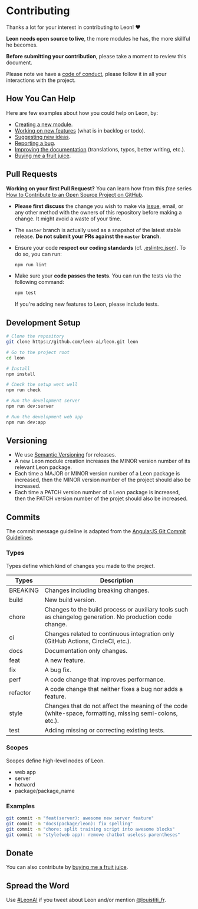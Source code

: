# Contributing

Thanks a lot for your interest in contributing to Leon! :heart:

**Leon needs open source to live**, the more modules he has, the more skillful he becomes.

**Before submitting your contribution**, please take a moment to review this document.

Please note we have a [code of conduct](https://github.com/leon-ai/leon/blob/develop/.github/CODE_OF_CONDUCT.md), please follow it in all your interactions with the project.

## How You Can Help

Here are few examples about how you could help on Leon, by:

- [Creating a new module](https://docs.getleon.ai/packages-modules.html).
- [Working on new features](https://roadmap.getleon.ai) (what is in backlog or todo).
- [Suggesting new ideas](https://github.com/leon-ai/leon/issues/new/choose).
- [Reporting a bug](https://github.com/leon-ai/leon/issues/new?labels=bug&template=BUG.md).
- [Improving the documentation](https://github.com/leon-ai/docs.getleon.ai) (translations, typos, better writing, etc.).
- [Buying me a fruit juice](https://donate.getleon.ai).


## Pull Requests

**Working on your first Pull Request?** You can learn how from this *free* series [How to Contribute to an Open Source Project on GitHub](https://egghead.io/series/how-to-contribute-to-an-open-source-project-on-github).

- **Please first discuss** the change you wish to make via [issue](https://github.com/leon-ai/leon/issues),
email, or any other method with the owners of this repository before making a change.
It might avoid a waste of your time.
- The `master` branch is actually used as a snapshot of the latest stable release. **Do not submit your PRs
against the `master` branch**.
- Ensure your code **respect our coding standards** (cf. [.eslintrc.json](https://github.com/leon-ai/leon/blob/develop/.eslintrc.json)).
To do so, you can run:

  ```sh
  npm run lint
  ```
- Make sure your **code passes the tests**. You can run the tests via the following command:
  
  ```sh
  npm test
  ```
  
  If you're adding new features to Leon, please include tests.
  
## Development Setup

```sh
# Clone the repository
git clone https://github.com/leon-ai/leon.git leon

# Go to the project root
cd leon

# Install
npm install

# Check the setup went well
npm run check

# Run the development server
npm run dev:server

# Run the development web app
npm run dev:app
```

## Versioning

- We use [Semantic Versioning](https://semver.org) for releases.
- A new Leon module creation increases the MINOR version number of its relevant Leon package.
- Each time a MAJOR or MINOR version number of a Leon package is increased, then the MINOR version number of the project should also be increased.
- Each time a PATCH version number of a Leon package is increased, then the PATCH version number of the projet should also be increased.

## Commits

The commit message guideline is adapted from the [AngularJS Git Commit Guidelines](https://github.com/angular/angular.js/blob/master/DEVELOPERS.md#-git-commit-guidelines).

### Types

Types define which kind of changes you made to the project.

| Types         | Description |
| ------------- |-------------|
| BREAKING      | Changes including breaking changes. |
| build         | New build version. |
| chore         | Changes to the build process or auxiliary tools such as changelog generation. No production code change. |
| ci            | Changes related to continuous integration only (GitHub Actions, CircleCI, etc.). |
| docs          | Documentation only changes. |
| feat          | A new feature. |
| fix           | A bug fix. |
| perf          | A code change that improves performance. |
| refactor      | A code change that neither fixes a bug nor adds a feature. |
| style         | Changes that do not affect the meaning of the code (white-space, formatting, missing semi-colons, etc.). |
| test          | Adding missing or correcting existing tests. |

### Scopes

Scopes define high-level nodes of Leon.

- web app
- server
- hotword
- package/package_name

### Examples

```sh
git commit -m "feat(server): awesome new server feature"
git commit -m "docs(package/leon): fix spelling"
git commit -m "chore: split training script into awesome blocks"
git commit -m "style(web app): remove chatbot useless parentheses"
```

## Donate

You can also contribute by [buying me a fruit juice](https://donate.getleon.ai).

## Spread the Word

Use [#LeonAI](https://twitter.com/hashtag/LeonAI) if you tweet about Leon and/or mention [@louistiti_fr](https://twitter.com/louistiti_fr).
